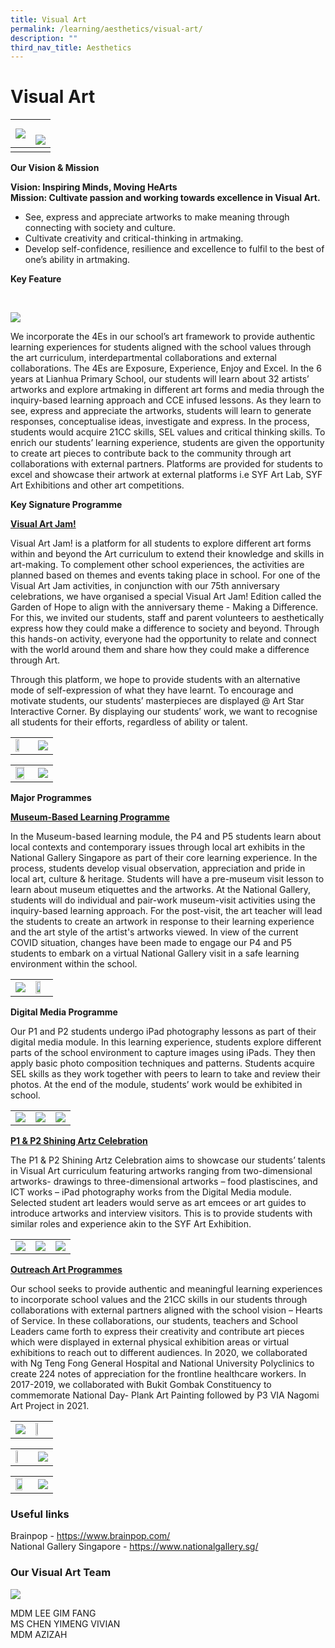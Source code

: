 ```yaml
---
title: Visual Art
permalink: /learning/aesthetics/visual-art/
description: ""
third_nav_title: Aesthetics
---
```

# **Visual Art**

| ![](/images/Learning/Visual%20Art/Digital%20Media-%20P1%20student%20at%20Edible%20Garden.jpg) | <br> ![](/images/Learning/Visual%20Art/Main%20Photo%202-%20drawing%20activity%20infused%20with%20ICT%20.jpg) | 
| -------- | -------- | 
|   |   |



**Our Vision &amp; Mission**

**Vision: Inspiring Minds, Moving HeArts**   
**Mission: Cultivate passion and working towards excellence in Visual Art.**

*   See, express and appreciate artworks to make meaning through connecting with society and culture.
*   Cultivate creativity and critical-thinking in artmaking.
*   Develop self-confidence, resilience and excellence to fulfil to the best of one’s ability in artmaking.

**Key Feature**

<br>

![](/images/Learning/Visual%20Art/Art%20framework.jpg)
<br>

We incorporate the 4Es in our school’s art framework to provide authentic learning experiences for students aligned with the school values through the art curriculum, interdepartmental collaborations and external collaborations. The 4Es are Exposure, Experience, Enjoy and Excel. In the 6 years at Lianhua Primary School, our students will learn about 32 artists’ artworks and explore artmaking in different art forms and media through the inquiry-based learning approach and CCE infused lessons. As they learn to see, express and appreciate the artworks, students will learn to generate responses, conceptualise ideas, investigate and express. In the process, students would acquire 21CC skills, SEL values and critical thinking skills. To enrich our students’ learning experience, students are given the opportunity to create art pieces to contribute back to the community through art collaborations with external partners. Platforms are provided for students to excel and showcase their artwork at external platforms i.e SYF Art Lab, SYF Art Exhibitions and other art competitions.

**Key Signature Programme**

**<u>Visual Art Jam!</u>**


Visual Art Jam! is a platform for all students to explore different art forms within and beyond the Art curriculum to extend their knowledge and skills in art-making. To complement other school experiences, the activities are planned based on themes and events taking place in school. For one of the Visual Art Jam activities, in conjunction with our 75th anniversary celebrations, we have organised a special Visual Art Jam! Edition called the Garden of Hope to align with the anniversary theme - Making a Difference. For this, we invited our students, staff and parent volunteers to aesthetically express how they could make a difference to society and beyond. Through this hands-on activity, everyone had the opportunity to relate and connect with the world around them and share how they could make a difference through Art.

  

Through this platform, we hope to provide students with an alternative mode of self-expression of what they have learnt. To encourage and motivate students, our students’ masterpieces are displayed @ Art Star Interactive Corner. By displaying our students’ work, we want to recognise all students for their efforts, regardless of ability or talent.

|   |   |
|---|---|
| <img src="/images/Learning/Visual%20Art/Visual%20Art%20Jam-%20International%20Friendship%20Day%20Student%20at%20work.jpg" style="width:57%"> |  ![](/images/Learning/Visual%20Art/Visual%20Art%20Jam-%20Garden%20of%20Hope%20display.jpg) |

|   |   |
|---|---|
| <img src="/images/Learning/Visual%20Art/Visual%20Art%20Jam-%20Children%20Day%20Dedication.jpg" style="width: 85%">  | ![](/images/Learning/Visual%20Art/Visual%20Art%20Jam-%20National%20Day%202021%20Design%20a%20Stamp%20%20Display.jpg)  |

**Major Programmes**

**<u>Museum-Based Learning Programme</u>**

In the Museum-based learning module, the P4 and P5 students learn about local contexts and contemporary issues through local art exhibits in the National Gallery Singapore as part of their core learning experience. In the process, students develop visual observation, appreciation and pride in local art, culture &amp; heritage. Students will have a pre-museum visit lesson to learn about museum etiquettes and the artworks. At the National Gallery, students will do individual and pair-work museum-visit activities using the inquiry-based learning approach. For the post-visit, the art teacher will lead the students to create an artwork in response to their learning experience and the art style of the artist's artworks viewed. In view of the current COVID situation, changes have been made to engage our P4 and P5 students to embark on a virtual National Gallery visit in a safe learning environment within the school.

|   |   |
|---|---|
| ![](/images/Learning/Visual%20Art/Museum%20based%20learning%20at%20National%20Gallery%20Singapore%20Social%20Table.jpg)  |   <img src="/images/Learning/Visual%20Art/MBL%202021-%20Virtual%20National%20Gallery%20Visit.jpg" style="width: 65%">  |


**Digital Media Programme**

Our P1 and P2 students undergo iPad photography lessons as part of their digital media module. In this learning experience, students explore different parts of the school environment to capture images using iPads. They then apply basic photo composition techniques and patterns. Students acquire SEL skills as they work together with peers to learn to take and review their photos. At the end of the module, students’ work would be exhibited in school.

|   |   |   |
|:---:|:---:|:---:|
| ![](/images/Learning/Visual%20Art/Digital%20Media%20-%20P1%20Student%20at%20Science%20Garden.jpg)  | ![](/images/Learning/Visual%20Art/Student_s%20ipad%20photography%20work%20@Science%20Garden.jpg)   |  ![](/images/Learning/Visual%20Art/Digital%20Media-%20P1%20student%20at%20Edible%20Garden%20(2).jpg) |


**<u>P1 &amp; P2 Shining Artz Celebration</u>**

The P1 &amp; P2 Shining Artz Celebration aims to showcase our students’ talents in Visual Art curriculum featuring artworks ranging from two-dimensional artworks- drawings to three-dimensional artworks – food plastiscines, and ICT works – iPad photography works from the Digital Media module. Selected student art leaders would serve as art emcees or art guides to introduce artworks and interview visitors. This is to provide students with similar roles and experience akin to the SYF Art Exhibition.


|   |   |   |
|:---:|:---:|:---:|
| ![](/images/Learning/Visual%20Art/2019%20Shining%20Artz%20Celebrations-%20Art%20Guide%20sharing%20on%20photos.jpg)  | ![](/images/Learning/Visual%20Art/2019%20Shining%20Artz%20Celebration-%20Art%20Guides%20with%20P1%20self-portraits.jpg)   |  ![](/images/Learning/Visual%20Art/2019%20Shining%20Artz-%20Food%20plasticines%20exhibits.jpg) |

**<u>Outreach Art Programmes</u>**


Our school seeks to provide authentic and meaningful learning experiences to incorporate school values and the 21CC skills in our students through collaborations with external partners aligned with the school vision – Hearts of Service. In these collaborations, our students, teachers and School Leaders came forth to express their creativity and contribute art pieces which were displayed in external physical exhibition areas or virtual exhibitions to reach out to different audiences. In 2020, we collaborated with Ng Teng Fong General Hospital and National University Polyclinics to create 224 notes of appreciation for the frontline healthcare workers. In 2017-2019, we collaborated with Bukit Gombak Constituency to commemorate National Day- Plank Art Painting followed by P3 VIA Nagomi Art Project in 2021.


|   |   |
|---|---|
|  ![](/images/Learning/Visual%20Art/2019%20Plank%20Art%20Painting-%20Display%20opposite%20Bt%20Gombak%20MRT%20station.jpg) |  <img src="/images/Learning/Visual%20Art/2019%20Plank%20Art%20Painting-%20Group%20Photo%20Planks%20and%20LHPS%20Family.jpg" style="width: 45%">  |

|   |   |
|---|---|
| <img src="/images/Learning/Visual%20Art/Ms%20Kiew%20with%20her%20Nagomi%20artpieces.jpeg" style="width: 45%">  | ![](/images/Learning/Visual%20Art/Virtual%20Nagomi%20Art%20Workshop.jpg)  |

|   |   |
|---|---|
|  <img src="/images/Learning/Visual%20Art/Notes%20of%20Appreciation%20for%20our%20NTFGH%20Frontline%20Healthcare%20workers.jpg" style="width: 75%">  |  ![](/images/Learning/Visual%20Art/Nagomi%20Art%20-%20Mrs%20Loke%20guiding%20her%20son.jpeg)   |


### **Useful links**

Brainpop -&nbsp;<a href="https://www.brainpop.com/" target="_blank">https://www.brainpop.com/</a>    
National Gallery Singapore -&nbsp;<a href="https://www.nationalgallery.sg/" target="_blank">https://www.nationalgallery.sg/</a>

### **Our Visual Art Team**


![](/images/Learning/Visual%20Art/Visual%20Art%20Dept%20Team%20Photo.jpeg)

MDM LEE GIM FANG <br>
MS CHEN YIMENG VIVIAN <br>
MDM AZIZAH <br>